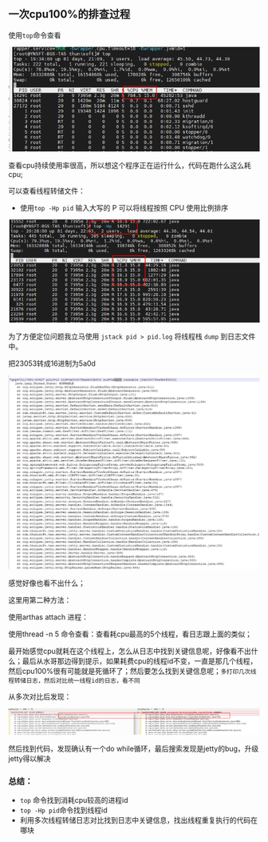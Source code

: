 ## 一次cpu100%的排查过程

使用`top`命令查看

![](pic/cpu100%问题.png)

查看cpu持续使用率很高，所以想这个程序正在运行什么，代码在跑什么这么耗cpu;

可以查看线程转储文件：

- 使用`top -Hp pid` 输入大写的 P 可以将线程按照 CPU 使用比例排序

![](pic/tophp命令.png)

为了方便定位问题我立马使用 `jstack pid > pid.log` 将线程栈 `dump` 到日志文件中。

把23053转成16进制为5a0d

![](pic/jstack.png)

感觉好像也看不出什么；

这里用第二种方法：

使用arthas attach 进程：

使用thread  -n 5 命令查看：查看耗cpu最高的5个线程，看日志跟上面的类似；

最开始感觉cpu就耗在这个线程上，怎么从日志中找到关键信息呢，好像看不出什么；最后从水哥那边得到提示，如果耗费cpu的线程id不变，一直是那几个线程，然后cpu100%很有可能就是死循环了；然后要怎么找到关键信息呢；`多打印几次线程转储日志，然后对比统一线程id的日志，看不同`  

从多次对比后发现：

![](pic/对比.png)

然后找到代码，发现确认有一个do while循环，最后搜索发现是jetty的bug，升级jetty得以解决

### 总结：

- `top` 命令找到消耗cpu较高的进程id
- `top -Hp pid`命令找到线程id
- 利用多次线程转储日志对比找到日志中关键信息，找出线程重复执行的代码在哪块



